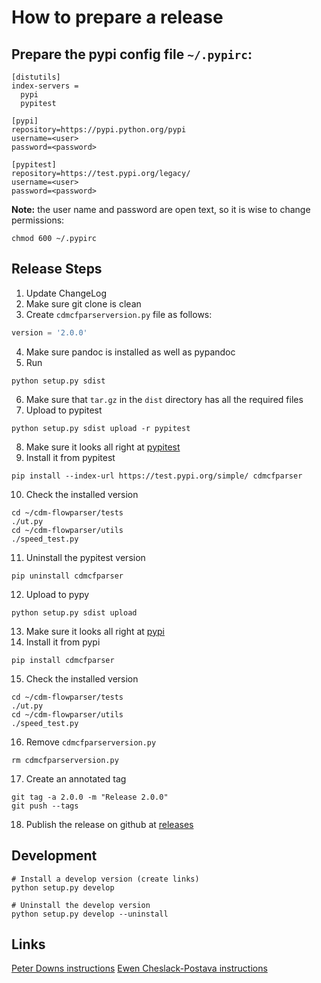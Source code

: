 # How to prepare a release

## Prepare the pypi config file `~/.pypirc`:

```
[distutils]
index-servers =
  pypi
  pypitest

[pypi]
repository=https://pypi.python.org/pypi
username=<user>
password=<password>

[pypitest]
repository=https://test.pypi.org/legacy/
username=<user>
password=<password>
```
**Note:** the user name and password are open text, so it is wise to change permissions:

```
chmod 600 ~/.pypirc
```

## Release Steps

1. Update ChangeLog
2. Make sure git clone is clean
3. Create `cdmcfparserversion.py` file as follows:
```python
version = '2.0.0'
```
4. Make sure pandoc is installed as well as pypandoc
5. Run
```shell
python setup.py sdist
```
6. Make sure that `tar.gz` in the `dist` directory has all the required files
7. Upload to pypitest
```shell
python setup.py sdist upload -r pypitest
```
8. Make sure it looks all right at [pypitest](https://testpypi.python.org/pypi)
9. Install it from pypitest
```shell
pip install --index-url https://test.pypi.org/simple/ cdmcfparser
```
10. Check the installed version
```shell
cd ~/cdm-flowparser/tests
./ut.py
cd ~/cdm-flowparser/utils
./speed_test.py
```
11. Uninstall the pypitest version
```shell
pip uninstall cdmcfparser
```
12. Upload to pypy
```shell
python setup.py sdist upload
```
13. Make sure it looks all right at [pypi](https://pypi.python.org/pypi)
14. Install it from pypi
```shell
pip install cdmcfparser
```
15. Check the installed version
```shell
cd ~/cdm-flowparser/tests
./ut.py
cd ~/cdm-flowparser/utils
./speed_test.py
```
16. Remove `cdmcfparserversion.py`
```shell
rm cdmcfparserversion.py
```
17. Create an annotated tag
```shell
git tag -a 2.0.0 -m "Release 2.0.0"
git push --tags
```
18. Publish the release on github at [releases](https://github.com/SergeySatskiy/cdm-flowparser/releases)


## Development

```shell
# Install a develop version (create links)
python setup.py develop

# Uninstall the develop version
python setup.py develop --uninstall
```

## Links

[Peter Downs instructions](http://peterdowns.com/posts/first-time-with-pypi.html)
[Ewen Cheslack-Postava instructions](https://ewencp.org/blog/a-brief-introduction-to-packaging-python/)

